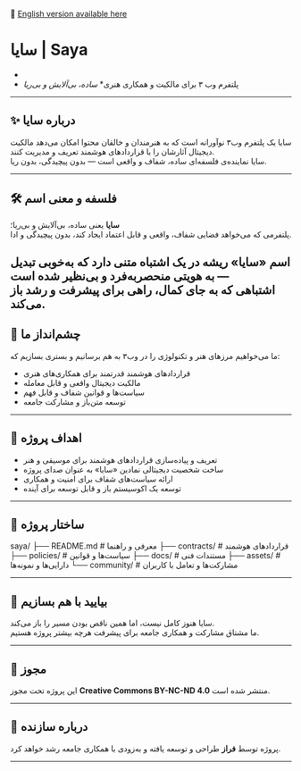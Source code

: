 📄 [English version available here](./README.en.md)
# سایا | Saya  
*
* پلتفرم وب ۳ برای مالکیت و همکاری هنری*
*ساده، بی‌آلایش و بی‌ریا*

---

## ✨ درباره سایا

سایا یک پلتفرم وب۳ نوآورانه است که به هنرمندان و خالقان محتوا امکان می‌دهد مالکیت دیجیتال آثارشان را با قراردادهای هوشمند تعریف و مدیریت کنند.  
سایا نماینده‌ی فلسفه‌ای ساده، شفاف و واقعی است — بدون پیچیدگی، بدون ریا.

---

## 🛠️ فلسفه و معنی اسم

**سایا** یعنی ساده، بی‌آلایش و بی‌ریا؛  
پلتفرمی که می‌خواهد فضایی شفاف، واقعی و قابل اعتماد ایجاد کند، بدون پیچیدگی و ادا.

اسم «سایا» ریشه در یک اشتباه متنی دارد که به‌خوبی تبدیل به هویتی منحصربه‌فرد و بی‌نظیر شده است —  
اشتباهی که به جای کمال، راهی برای پیشرفت و رشد باز می‌کند.
---

## 🚀 چشم‌انداز ما

ما می‌خواهیم مرزهای هنر و تکنولوژی را در وب۳ به هم برسانیم و بستری بسازیم که:  
- قراردادهای هوشمند قدرتمند برای همکاری‌های هنری  
- مالکیت دیجیتال واقعی و قابل معامله  
- سیاست‌ها و قوانین شفاف و قابل فهم  
- توسعه متن‌باز و مشارکت جامعه

---

## 🎯 اهداف پروژه

- تعریف و پیاده‌سازی قراردادهای هوشمند برای موسیقی و هنر  
- ساخت شخصیت دیجیتالی نمادین «سایا» به عنوان صدای پروژه  
- ارائه سیاست‌های شفاف برای امنیت و همکاری  
- توسعه یک اکوسیستم باز و قابل توسعه برای آینده

---

## 📂 ساختار پروژه

saya/
├── README.md         # معرفی و راهنما
├── contracts/        # قراردادهای هوشمند
├── policies/         # سیاست‌ها و قوانین
├── docs/             # مستندات فنی
├── assets/           # دارایی‌ها و نمونه‌ها
└── community/        # مشارکت‌ها و تعامل با کاربران

---

## 🤝 بیایید با هم بسازیم

سایا هنوز کامل نیست، اما همین ناقص بودن مسیر را باز می‌کند.  
ما مشتاق مشارکت و همکاری جامعه برای پیشرفت هرچه بیشتر پروژه هستیم.

---

## 📜 مجوز

این پروژه تحت مجوز **Creative Commons BY-NC-ND 4.0** منتشر شده است.

---

## 👤 درباره سازنده

پروژه توسط **فراز** طراحی و توسعه یافته و به‌زودی با همکاری جامعه رشد خواهد کرد.

---
